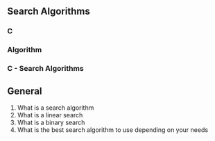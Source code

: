 ## Search Algorithms
### C
### Algorithm
### C - Search Algorithms

<h2>General</h2>
<ol>
<li>What is a search algorithm</li>
<li>What is a linear search</li>
<li>What is a binary search</li>
<li>What is the best search algorithm to use depending on your needs</li>
</ol>
